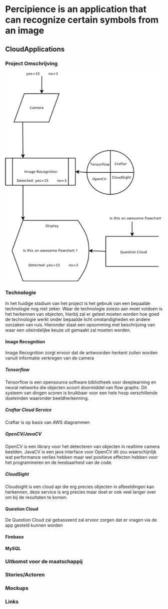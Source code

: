 # Percipience is an application that can recognize certain symbols from an image
## CloudApplications
### Project Omschrijving
![alt tag](https://github.com/DEJeroen/CloudApplications/raw/master/Pictures/TechnologieDiagram.png)
### Technologie
In het huidige stadium van het project is het gebruik van een bepaalde technologie nog niet zeker. Waar de technologie zoiezo aan moet voldoen is het herkennen van objecten, hierbij zal er getest moeten worden hoe goed de technologie werkt onder bepaalde licht omstandigheden en andere oorzaken van ruis. Hieronder staat een opsomming met beschrijving van waar een uiteindelijke keuze uit gemaakt zal moeten worden. 

#### Image Recognition
Image Recognition zorgt ervoor dat de antwoorden herkent zullen worden vanuit informatie verkregen van de camera

##### Tensorflow
Tensorflow is een opensource software bibliotheek voor deeplearning en neural networks die objecten scoort doormiddel van flow graphs. Dit systeem van dingen scoren is bruikbaar voor een hele hoop verschillende doeleinden waaronder beeldherkenning.
##### Craftar Cloud Service
Craftar is op basis van AWS diagrammen
##### OpenCV/JavaCV
OpenCV is een library voor het detecteren van objecten in realtime camera beelden. JavaCV is een java interface voor OpenCV dit zou waarschijnlijk wat performance verlies hebben maar wel positieve effecten hebben voor het programmeren en de leesbaarheid van de code.
##### CloudSight
Cloudsight is een cloud api die erg precies objecten in afbeeldingen kan herkennen, deze service is erg precies maar doet er ook veel langer over om bij de resultaten te komen.

#### Question Cloud
De Question Cloud zal gebasseerd zal ervoor zorgen dat er vragen via de app gesteld kunnen worden

#### Firebase

#### MySQL

### Uitkomst voor de maatschappij

### Stories/Actoren

### Mockups

### Links

